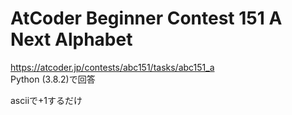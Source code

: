 # AtCoder Beginner Contest 151 A Next Alphabet  
https://atcoder.jp/contests/abc151/tasks/abc151_a  
Python (3.8.2)で回答  

asciiで+1するだけ

